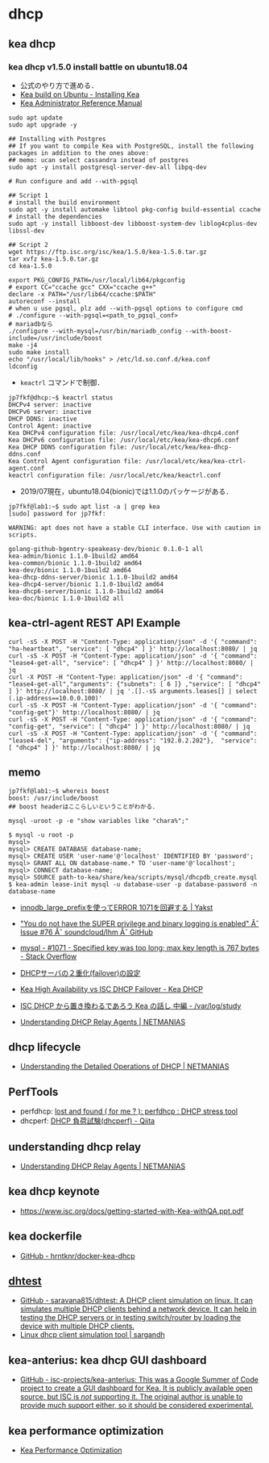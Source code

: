 # dhcp

## kea dhcp

### kea dhcp v1.5.0 install battle on ubuntu18.04
- 公式のやり方で進める．
- [Kea build on Ubuntu - Installing Kea](https://kb.isc.org/docs/kea-build-on-ubuntu)
- [Kea Administrator Reference Manual](https://downloads.isc.org/isc/kea/1.5.0/doc/kea-guide.html#install)
```
sudo apt update
sudo apt upgrade -y

## Installing with Postgres
## If you want to compile Kea with PostgreSQL, install the following packages in addition to the ones above:
## memo: ucan select cassandra instead of postgres
sudo apt -y install postgresql-server-dev-all libpq-dev 

# Run configure and add --with-pgsql

## Script 1
# install the build environment
sudo apt -y install automake libtool pkg-config build-essential ccache
# install the dependencies
sudo apt -y install libboost-dev libboost-system-dev liblog4cplus-dev libssl-dev

## Script 2
wget https://ftp.isc.org/isc/kea/1.5.0/kea-1.5.0.tar.gz
tar xvfz kea-1.5.0.tar.gz
cd kea-1.5.0

export PKG_CONFIG_PATH=/usr/local/lib64/pkgconfig
# export CC="ccache gcc" CXX="ccache g++"
declare -x PATH="/usr/lib64/ccache:$PATH"
autoreconf --install
# when u use pgsql, plz add --with-pgsql options to configure cmd
# ./configure --with-pgsql=<path_to_pgsql_conf>
# mariadbなら
./configure --with-mysql=/usr/bin/mariadb_config --with-boost-include=/usr/include/boost
make -j4
sudo make install
echo "/usr/local/lib/hooks" > /etc/ld.so.conf.d/kea.conf
ldconfig
```
- `keactrl` コマンドで制御．
```
jp7fkf@dhcp:~$ keactrl status
DHCPv4 server: inactive
DHCPv6 server: inactive
DHCP DDNS: inactive
Control Agent: inactive
Kea DHCPv4 configuration file: /usr/local/etc/kea/kea-dhcp4.conf
Kea DHCPv6 configuration file: /usr/local/etc/kea/kea-dhcp6.conf
Kea DHCP DDNS configuration file: /usr/local/etc/kea/kea-dhcp-ddns.conf
Kea Control Agent configuration file: /usr/local/etc/kea/kea-ctrl-agent.conf
keactrl configuration file: /usr/local/etc/kea/keactrl.conf
```

- 2019/07現在，ubuntu18.04(bionic)では1.1.0のパッケージがある．
```
jp7fkf@lab1:~$ sudo apt list -a | grep kea
[sudo] password for jp7fkf:

WARNING: apt does not have a stable CLI interface. Use with caution in scripts.

golang-github-bgentry-speakeasy-dev/bionic 0.1.0-1 all
kea-admin/bionic 1.1.0-1build2 amd64
kea-common/bionic 1.1.0-1build2 amd64
kea-dev/bionic 1.1.0-1build2 amd64
kea-dhcp-ddns-server/bionic 1.1.0-1build2 amd64
kea-dhcp4-server/bionic 1.1.0-1build2 amd64
kea-dhcp6-server/bionic 1.1.0-1build2 amd64
kea-doc/bionic 1.1.0-1build2 all
```

## kea-ctrl-agent REST API Example
```
curl -sS -X POST -H "Content-Type: application/json" -d '{ "command": "ha-heartbeat", "service": [ "dhcp4" ] }' http://localhost:8080/ | jq
curl -sS -X POST -H "Content-Type: application/json" -d '{ "command": "lease4-get-all", "service": [ "dhcp4" ] }' http://localhost:8080/ | jq
curl -X POST -H "Content-Type: application/json" -d '{ "command": "lease4-get-all","arguments": {"subnets": [ 6 ]} ,"service": [ "dhcp4" ] }' http://localhost:8080/ | jq '.[].-sS arguments.leases[] | select (.ip-address==10.0.0.100)'
curl -sS -X POST -H "Content-Type: application/json" -d '{ "command": "config-get"}' http://localhost:8080/ | jq
curl -sS -X POST -H "Content-Type: application/json" -d '{ "command": "config-get", "service": [ "dhcp4" ] }' http://localhost:8080/ | jq
curl -sS -X POST -H "Content-Type: application/json" -d '{ "command": "lease4-del", "arguments": {"ip-address": "192.0.2.202"},  "service": [ "dhcp4" ] }' http://localhost:8080/ | jq
```

## memo
```
jp7fkf@lab1:~$ whereis boost
boost: /usr/include/boost
## boost headerはここらしいということがわかる．

mysql -uroot -p -e "show variables like "chara%";"
```

```
$ mysql -u root -p
mysql>
mysql> CREATE DATABASE database-name;
mysql> CREATE USER 'user-name'@'localhost' IDENTIFIED BY 'password';
mysql> GRANT ALL ON database-name.* TO 'user-name'@'localhost';
mysql> CONNECT database-name;
mysql> SOURCE path-to-kea/share/kea/scripts/mysql/dhcpdb_create.mysql
$ kea-admin lease-init mysql -u database-user -p database-password -n database-name
```

- [innodb_large_prefixを使ってERROR 1071を回避する | Yakst](https://yakst.com/ja/posts/734)
- ["You do not have the SUPER privilege and binary logging is enabled" Âˇ Issue #76 Âˇ soundcloud/lhm Âˇ GitHub](https://github.com/soundcloud/lhm/issues/76)
- [mysql - #1071 - Specified key was too long; max key length is 767 bytes - Stack Overflow](https://stackoverflow.com/questions/1814532/1071-specified-key-was-too-long-max-key-length-is-767-bytes)
- [DHCPサーバの２重化(failover)の設定](http://unixservermemo.web.fc2.com/sv/dhcp-failover.htm)

- [Kea High Availability vs ISC DHCP Failover - Kea DHCP](https://kb.isc.org/docs/aa-01617)
- [ISC DHCP から置き換わるであろう Kea の話し 中編 - /var/log/study](https://yaaamaaaguuu.hatenablog.com/entry/2017/12/11/112356)

- [Understanding DHCP Relay Agents | NETMANIAS](https://www.netmanias.com/en/post/techdocs/6000/dhcp-network-protocol/understanding-dhcp-relay-agents)

## dhcp lifecycle
- [Understanding the Detailed Operations of DHCP | NETMANIAS](https://www.netmanias.com/en/post/techdocs/5999/dhcp-network-protocol/understanding-the-detailed-operations-of-dhcp)

## PerfTools
- perfdhcp: [lost and found ( for me ? ): perfdhcp : DHCP stress tool](http://lost-and-found-narihiro.blogspot.com/2013/04/perfdhcp-dhcp-stress-tool.html)
- dhcperf: [DHCP 負荷試験(dhcperf) - Qiita](https://qiita.com/gzock/items/3732475ef97ee0536589)

## understanding dhcp relay
- [Understanding DHCP Relay Agents | NETMANIAS](https://www.netmanias.com/en/post/techdocs/6000/dhcp-network-protocol/understanding-dhcp-relay-agents)

## kea dhcp keynote
- https://www.isc.org/docs/getting-started-with-Kea-withQA.ppt.pdf

## kea dockerfile
- [GitHub - hrntknr/docker-kea-dhcp](https://github.com/hrntknr/docker-kea-dhcp)

## [dhtest](https://github.com/saravana815/dhtest)
- [GitHub - saravana815/dhtest: A DHCP client simulation on linux. It can simulates multiple DHCP clients behind a network device.  It can help in testing the DHCP servers or in testing switch/router by loading the device with  multiple DHCP clients.](https://github.com/saravana815/dhtest)
- [Linux dhcp client simulation tool | sargandh](https://sargandh.wordpress.com/2012/02/23/linux-dhcp-client-simulation-tool/)

## kea-anterius: kea dhcp GUI dashboard
- [GitHub - isc-projects/kea-anterius: This was a Google Summer of Code project to create a GUI dashboard for Kea. It is publicly available open source, but ISC is *not* supporting it.  The original author is unable to provide much support either, so it should be considered experimental.](https://github.com/isc-projects/kea-anterius)

## kea performance optimization
- [Kea Performance Optimization](https://kb.isc.org/docs/kea-performance-optimization)